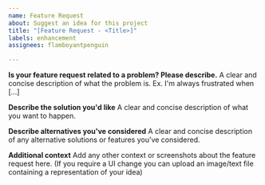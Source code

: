 ```yaml
---
name: Feature Request
about: Suggest an idea for this project
title: "[Feature Request - <Title>]"
labels: enhancement
assignees: flamboyantpenguin

---
```


**Is your feature request related to a problem? Please describe.**
A clear and concise description of what the problem is. Ex. I'm always frustrated when [...]

**Describe the solution you'd like**
A clear and concise description of what you want to happen.

**Describe alternatives you've considered**
A clear and concise description of any alternative solutions or features you've considered.

**Additional context**
Add any other context or screenshots about the feature request here. (If you require a UI change you can upload an image/text file containing a representation of your idea)
